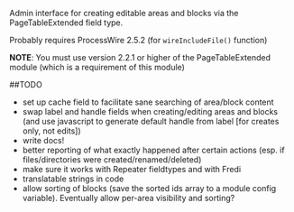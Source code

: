 Admin interface for creating editable areas and blocks via the PageTableExtended field type.

Probably requires ProcessWire 2.5.2 (for `wireIncludeFile()` function)

**NOTE**: You must use version 2.2.1 or higher of the PageTableExtended module (which is a requirement of this module)

##TODO
 * set up cache field to facilitate sane searching of area/block content
 * swap label and handle fields when creating/editing areas and blocks (and use javascript to generate default handle from label [for creates only, not edits])
 * write docs!
 * better reporting of what exactly happened after certain actions (esp. if files/directories were created/renamed/deleted)
 * make sure it works with Repeater fieldtypes and with Fredi
 * translatable strings in code
 * allow sorting of blocks (save the sorted ids array to a module config variable). Eventually allow per-area visibility and sorting?